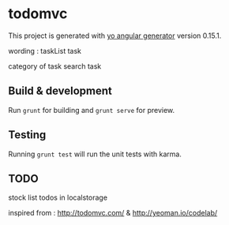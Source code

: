 # todomvc

This project is generated with [yo angular generator](https://github.com/yeoman/generator-angular)
version 0.15.1.

wording : 
taskList
task

category of task
search task


## Build & development

Run `grunt` for building and `grunt serve` for preview.

## Testing

Running `grunt test` will run the unit tests with karma.


## TODO

stock list todos in localstorage

inspired from : http://todomvc.com/ & http://yeoman.io/codelab/

